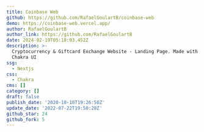 ```yaml
---
title: Coinbase Web
github: https://github.com/RafaelGoulartB/coinbase-web
demo: https://coinbase-web.vercel.app/
author: RafaelGoulartB
author_link: https://github.com/RafaelGoulartB
date: 2024-02-19T05:18:03.452Z
description: >-
  Cryptocurrency & Giftcard Exchange Website - Landing Page. Made with Next.js |
  Chakra UI
ssg:
  - Nextjs
css:
  - Chakra
cms: []
category: []
draft: false
publish_date: '2020-10-10T19:26:50Z'
update_date: '2022-07-22T19:50:28Z'
github_star: 24
github_fork: 5
---
```

